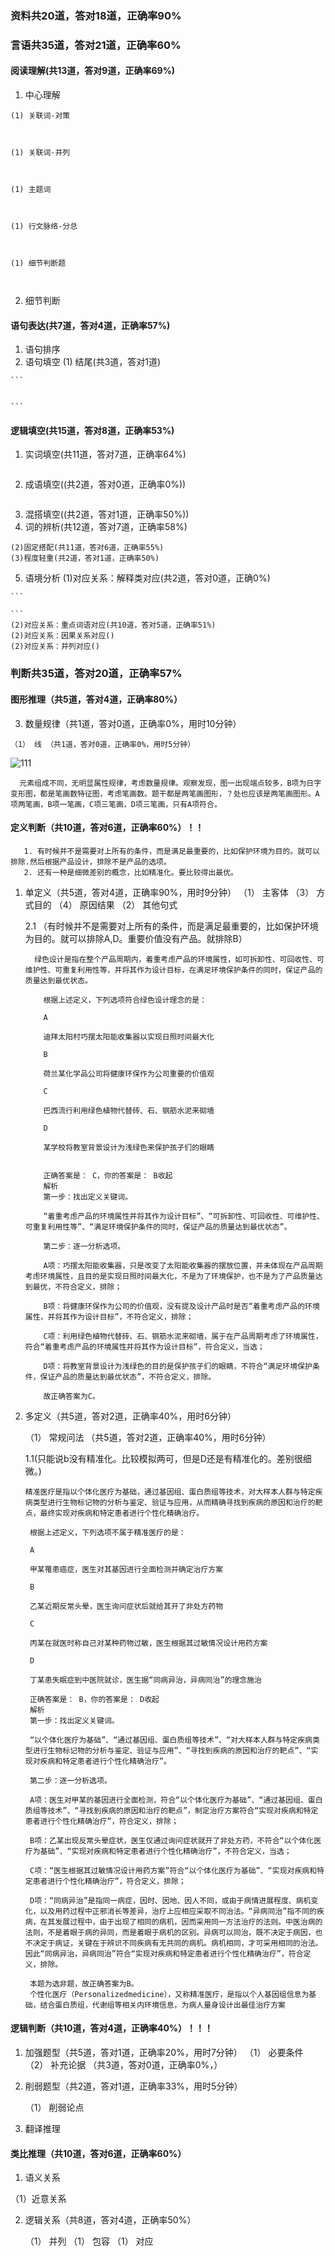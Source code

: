###  资料共20道，答对18道，正确率90%
###  言语共35道，答对21道，正确率60%
 #### 阅读理解(共13道，答对9道，正确率69%)
  1. 中心理解

    (1) 关联词-对策

  ```


  ```  
    (1) 关联词-并列

  ```


  ```  
    (1) 主题词

  ```


  ```  
    (1) 行文脉络-分总

  ```


  ```  
    (1) 细节判断题

  ```


  ```  

  2. 细节判断



 #### 语句表达(共7道，答对4道，正确率57%)
  1. 语句排序
  2. 语句填空
    (1) 结尾(共3道，答对1道)

    ```


    ```

 #### 逻辑填空(共15道，答对8道，正确率53%)
  1. 实词填空(共11道，答对7道，正确率64%)

  ```

  ```
  2. 成语填空((共2道，答对0道，正确率0%))

  ```
  
  ```
  3. 混搭填空((共2道，答对1道，正确率50%))
  4. 词的辨析(共12道，答对7道，正确率58%)

    (2)固定搭配(共11道，答对6道，正确率55%)
    (3)程度轻重(共2道，答对1道，正确率50%)
 
  5. 语境分析
    (1)对应关系：解释类对应(共2道，答对0道，正确0%)

    ```
    
    ```
    (2)对应关系：重点词语对应(共10道，答对5道，正确率51%)
    (2)对应关系：因果关系对应()
    (2)对应关系：并列对应()

###  判断共35道，答对20道，正确率57%

  #### 图形推理（共5道，答对4道，正确率80%）



  3. 数量规律（共1道，答对0道，正确率0%，用时10分钟）
  
    （1） 线 （共1道，答对0道，正确率0%，用时5分钟）

  ![111](../images3/185.png)

  ```
    元素组成不同，无明显属性规律，考虑数量规律。观察发现，图一出现端点较多，B项为日字变形图，都是笔画数特征图，考虑笔画数。题干都是两笔画图形，？处也应该是两笔画图形。A项两笔画，B项一笔画，C项三笔画，D项三笔画，只有A项符合。
  ```

  #### 定义判断（共10道，答对6道，正确率60%）！！

  ```
     1. 有时候并不是需要对上所有的条件，而是满足最重要的，比如保护环境为目的。就可以排除.然后根据产品设计，排除不是产品的选项。
     2. 还有一种是细微差别的概念，比如精准化。要比较得出最优。
  ```
  1. 单定义（共5道，答对4道，正确率90%，用时9分钟）
    （1） 主客体 
    （3） 方式目的 
    （4） 原因结果 
    （2） 其他句式

      2.1 （有时候并不是需要对上所有的条件，而是满足最重要的，比如保护环境为目的。就可以排除A,D。重要价值没有产品。就排除B）

      ```
        绿色设计是指在整个产品周期内，着重考虑产品的环境属性，如可拆卸性、可回收性、可维护性、可重复利用性等，并将其作为设计目标，在满足环境保护条件的同时，保证产品的质量达到最优状态。

          根据上述定义，下列选项符合绿色设计理念的是：

          A

          迪拜太阳村巧摆太阳能收集器以实现日照时间最大化

          B

          荷兰某化学品公司将健康环保作为公司重要的价值观

          C

          巴西流行利用绿色植物代替砖、石、钢筋水泥来砌墙

          D

          某学校将教室背景设计为浅绿色来保护孩子们的眼睛


          正确答案是： C，你的答案是： B收起
          解析
          第一步：找出定义关键词。

          “着重考虑产品的环境属性并将其作为设计目标”、“可拆卸性、可回收性、可维护性、可重复利用性等”、“满足环境保护条件的同时，保证产品的质量达到最优状态”。

          第二步：逐一分析选项。

          A项：巧摆太阳能收集器，只是改变了太阳能收集器的摆放位置，并未体现在产品周期考虑环境属性，且目的是实现日照时间最大化，不是为了环境保护，也不是为了产品质量达到最优，不符合定义，排除；

          B项：将健康环保作为公司的价值观，没有提及设计产品时是否“着重考虑产品的环境属性，并将其作为设计目标”，不符合定义，排除；

          C项：利用绿色植物代替砖、石、钢筋水泥来砌墙，属于在产品周期考虑了环境属性，符合“着重考虑产品的环境属性并将其作为设计目标”，符合定义，当选；

          D项：将教室背景设计为浅绿色的目的是保护孩子们的眼睛，不符合“满足环境保护条件，保证产品的质量达到最优状态”，不符合定义，排除。

          故正确答案为C。
      ```
  2. 多定义（共5道，答对2道，正确率40%，用时6分钟）
     
      （1） 常规问法 （共5道，答对2道，正确率40%，用时6分钟）

       1.1(只能说b没有精准化。比较模拟两可，但是D还是有精准化的。差别很细微。)

       ```
       精准医疗是指以个体化医疗为基础，通过基因组、蛋白质组等技术，对大样本人群与特定疾病类型进行生物标记物的分析与鉴定、验证与应用，从而精确寻找到疾病的原因和治疗的靶点，最终实现对疾病和特定患者进行个性化精确治疗。

        根据上述定义，下列选项不属于精准医疗的是：

        A

        甲某罹患癌症，医生对其基因进行全面检测并确定治疗方案

        B

        乙某近期反常头晕，医生询问症状后就给其开了非处方药物

        C

        丙某在就医时称自己对某种药物过敏，医生根据其过敏情况设计用药方案

        D

        丁某患失眠症到中医院就诊，医生据“同病异治，异病同治”的理念施治

        正确答案是： B，你的答案是： D收起
        解析
        第一步：找出定义关键词。

        “以个体化医疗为基础”、“通过基因组、蛋白质组等技术”、“对大样本人群与特定疾病类型进行生物标记物的分析与鉴定、验证与应用”、“寻找到疾病的原因和治疗的靶点”、“实现对疾病和特定患者进行个性化精确治疗”。

        第二步：逐一分析选项。

        A项：医生对甲某的基因进行全面检测，符合“以个体化医疗为基础”、“通过基因组、蛋白质组等技术”、“寻找到疾病的原因和治疗的靶点”，制定治疗方案符合“实现对疾病和特定患者进行个性化精确治疗”，符合定义，排除；

        B项：乙某出现反常头晕症状，医生仅通过询问症状就开了非处方药，不符合“以个体化医疗为基础”、“实现对疾病和特定患者进行个性化精确治疗”，不符合定义，当选；

        C项：“医生根据其过敏情况设计用药方案”符合“以个体化医疗为基础”、“实现对疾病和特定患者进行个性化精确治疗”，符合定义，排除；

        D项：“同病异治”是指同一病症，因时、因地、因人不同，或由于病情进展程度、病机变化，以及用药过程中正邪消长等差异，治疗上应相应采取不同治法。“异病同治”指不同的疾病，在其发展过程中，由于出现了相同的病机，因而采用同一方法治疗的法则。中医治病的法则，不是着眼于病的异同，而是着眼于病机的区别。异病可以同治，既不决定于病因，也不决定于病证，关键在于辨识不同疾病有无共同的病机。病机相同，才可采用相同的治法。因此“同病异治，异病同治”符合“实现对疾病和特定患者进行个性化精确治疗”，符合定义，排除。

        本题为选非题，故正确答案为B。
        个性化医疗（Personalizedmedicine），又称精准医疗，是指以个人基因组信息为基础，结合蛋白质组，代谢组等相关内环境信息，为病人量身设计出最佳治疗方案

       ```

  #### 逻辑判断（共10道，答对4道，正确率40%）！！！
   1. 加强题型（共5道，答对1道，正确率20%，用时7分钟）
    （1） 必要条件
    （2） 补充论据 （共3道，答对0道，正确率0%，）

  2. 削弱题型（共2道，答对1道，正确率33%，用时5分钟）
     
      （1） 削弱论点

  3. 翻译推理
  #### 类比推理（共10道，答对6道，正确率60%）
   1. 语义关系

   （1）近意关系

  2. 逻辑关系（共8道，答对4道，正确率50%）
     
     
      （1） 并列 
      （1） 包容 
      （1） 对应 
